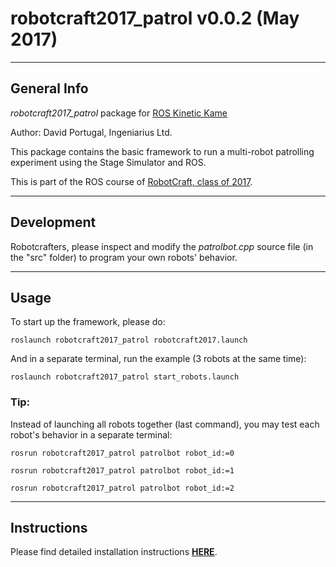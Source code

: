 # robotcraft2017_patrol v0.0.2 (May 2017)

----
## General Info

*robotcraft2017_patrol* package for [ROS Kinetic Kame](http://wiki.ros.org/kinetic)

Author: David Portugal, Ingeniarius Ltd.

This package contains the basic framework to run a multi-robot patrolling experiment using the Stage Simulator and ROS.

This is part of the ROS course of [RobotCraft, class of 2017](http://robotcraft.ingeniarius.pt/site/).

----
## Development
Robotcrafters, please inspect and modify the _patrolbot.cpp_ source file (in the "src" folder) to program your own robots' behavior.

----
## Usage

To start up the framework, please do:

```
roslaunch robotcraft2017_patrol robotcraft2017.launch
```

And in a separate terminal, run the example (3 robots at the same time):

```
roslaunch robotcraft2017_patrol start_robots.launch
```

### Tip:
Instead of launching all robots together (last command), you may test each robot's behavior in a separate terminal:

```
rosrun robotcraft2017_patrol patrolbot robot_id:=0
```

```
rosrun robotcraft2017_patrol patrolbot robot_id:=1
```

```
rosrun robotcraft2017_patrol patrolbot robot_id:=2
```

----
## Instructions
Please find detailed installation instructions [**HERE**](http://ingeniarius.pt/davidbsp/robotcraft2017/instructions.pdf).
